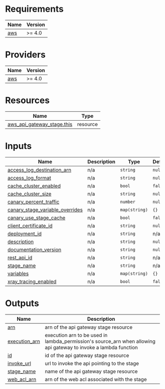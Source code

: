 <!-- BEGIN_TF_DOCS -->
# Requirements

| Name | Version |
|------|---------|
| <a name="requirement_aws"></a> [aws](#requirement\_aws) | >= 4.0 |

# Providers

| Name | Version |
|------|---------|
| <a name="provider_aws"></a> [aws](#provider\_aws) | >= 4.0 |

# Resources

| Name | Type |
|------|------|
| [aws_api_gateway_stage.this](https://registry.terraform.io/providers/hashicorp/aws/latest/docs/resources/api_gateway_stage) | resource |

# Inputs

| Name | Description | Type | Default | Required |
|------|-------------|------|---------|:--------:|
| <a name="input_access_log_destination_arn"></a> [access\_log\_destination\_arn](#input\_access\_log\_destination\_arn) | n/a | `string` | `null` | no |
| <a name="input_access_log_format"></a> [access\_log\_format](#input\_access\_log\_format) | n/a | `string` | `null` | no |
| <a name="input_cache_cluster_enabled"></a> [cache\_cluster\_enabled](#input\_cache\_cluster\_enabled) | n/a | `bool` | `false` | no |
| <a name="input_cache_cluster_size"></a> [cache\_cluster\_size](#input\_cache\_cluster\_size) | n/a | `string` | `null` | no |
| <a name="input_canary_percent_traffic"></a> [canary\_percent\_traffic](#input\_canary\_percent\_traffic) | n/a | `number` | `null` | no |
| <a name="input_canary_stage_variable_overrides"></a> [canary\_stage\_variable\_overrides](#input\_canary\_stage\_variable\_overrides) | n/a | `map(string)` | `{}` | no |
| <a name="input_canary_use_stage_cache"></a> [canary\_use\_stage\_cache](#input\_canary\_use\_stage\_cache) | n/a | `bool` | `false` | no |
| <a name="input_client_certificate_id"></a> [client\_certificate\_id](#input\_client\_certificate\_id) | n/a | `string` | `null` | no |
| <a name="input_deployment_id"></a> [deployment\_id](#input\_deployment\_id) | n/a | `string` | n/a | yes |
| <a name="input_description"></a> [description](#input\_description) | n/a | `string` | `null` | no |
| <a name="input_documentation_version"></a> [documentation\_version](#input\_documentation\_version) | n/a | `string` | `null` | no |
| <a name="input_rest_api_id"></a> [rest\_api\_id](#input\_rest\_api\_id) | n/a | `string` | n/a | yes |
| <a name="input_stage_name"></a> [stage\_name](#input\_stage\_name) | n/a | `string` | n/a | yes |
| <a name="input_variables"></a> [variables](#input\_variables) | n/a | `map(string)` | `{}` | no |
| <a name="input_xray_tracing_enabled"></a> [xray\_tracing\_enabled](#input\_xray\_tracing\_enabled) | n/a | `bool` | `false` | no |

# Outputs

| Name | Description |
|------|-------------|
| <a name="output_arn"></a> [arn](#output\_arn) | arn of the api gateway stage resource |
| <a name="output_execution_arn"></a> [execution\_arn](#output\_execution\_arn) | execution arn to be used in lambda\_permission's source\_arn when allowing api gateway to invoke a lambda function |
| <a name="output_id"></a> [id](#output\_id) | id of the api gateway stage resource |
| <a name="output_invoke_url"></a> [invoke\_url](#output\_invoke\_url) | url to invoke the api pointing to the stage |
| <a name="output_stage_name"></a> [stage\_name](#output\_stage\_name) | name of the api gateway stage resource |
| <a name="output_web_acl_arn"></a> [web\_acl\_arn](#output\_web\_acl\_arn) | arn of the web acl associated with the stage |
<!-- END_TF_DOCS -->